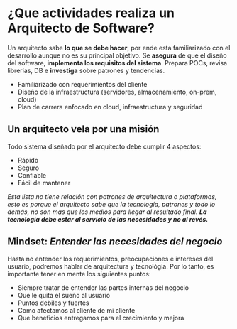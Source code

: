 # ¿Que actividades realiza un Arquitecto de Software?

Un arquitecto sabe **lo que se debe hacer**, por ende esta familiarizado con el desarrollo aunque no es su principal objetivo. Se **asegura** de que el diseño del software, **implementa los requisitos del sistema**. Prepara POCs, revisa librerias, DB e **investiga** sobre patrones y tendencias.

- Familiarizado con requerimientos del cliente
- Diseño de la infraestructura (servidores, almacenamiento, on-prem, cloud)
- Plan de carrera enfocado en cloud, infraestructura y seguridad

## Un arquitecto vela por una misión

Todo sistema diseñado por el arquitecto debe cumplir 4 aspectos:

- Rápido
- Seguro
- Confiable
- Fácil de mantener

_Esta lista no tiene relación con patrones de arquitectura o plataformas, esto es porque el arquitecto sabe que la tecnología, patrones y todo lo demás, no son mas que los medios para llegar al resultado final. **La tecnología debe estar al servicio de las necesidades y no al revés.**_

## Mindset: _Entender las necesidades del negocio_

Hasta no entender los requerimientos, preocupaciones e intereses del usuario, podremos hablar de arquitectura y tecnológia. Por lo tanto, es importante tener en mente los siguientes puntos:

- Siempre tratar de entender las partes internas del negocio
- Que le quita el sueño al usuario
- Puntos debiles y fuertes
- Como afectamos al cliente de mi cliente
- Que beneficios entregamos para el crecimiento y mejora
